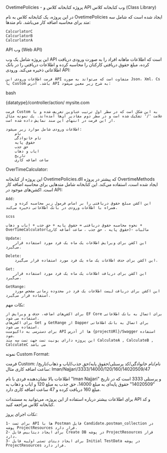 OvetimePolicies - پروژه کتابخانه کلاس و API وب
کتابخانه کلاس (Class Library)

در این پروژه، یک کتابخانه کلاس به نام OvetimePolicies ایجاد شده است که شامل سه متد برای محاسبه اضافه کار می‌باشد.
نام متدها:

    CalcurlatorC
    CalcurlatorB
    CalcurlatorA

API وب (Web API)

این پروژه شامل یک وب API است که اطلاعات ماهانه افراد را به صورت ورودی دریافت کرده، مبلغ حقوق دریافتی کارکنان را محاسبه کرده و اطلاعات دریافتی را در بانک اطلاعاتی ذخیره می‌کند.
ورودی API:

    فرمت اطلاعات ورودی این API متفاوت است که می‌تواند به صورت Json، Xml، Cs یا Custom باشد. آدرس API به شرح زیر معین می‌شود:

bash

{datatype}/controller/action/
mysite.com

    فرمت Custom به این شکل است که در سطر اول ترتیب عناوین تعریف شده و با علامت '/' تفکیک شده است و در سطر دوم مقادیر آن‌ها آمده‌اند. یک نمونه مثال از این فرمت در انتهای این سند نمایش داده شده است.

    اطلاعات ورودی شامل موارد زیر می‌شود:
        نام 
        نام خانوادگی
        حقوق پایه
        حق جذب
        ایاب و ذهاب
        تاریخ
        ساعت اضافه کاری

OverTimeCalculator:

این پروژه از کتابخانه OvetimePolicies.dll که پیشتر در پروژه OvertimeMethods ایجاد شده است، استفاده می‌کند. این کتابخانه شامل متدهایی برای محاسبه اضافه کار است.
اکشن‌های موجود در API:

    Add:
        این اکشن مبلغ حقوق دریافتی را بر اساس فرمول زیر محاسبه کرده و همراه با اطلاعات ورودی در بانک اطلاعاتی ذخیره می‌کند.

    scss

    نحوه محاسبه حقوق دریافتی = حقوق پایه + حق جذب + ایاب و ذهاب + OverTimeCalculator(حقوق پایه ، حق جذب ، ساعت اضافه کاری)- مالیات

    Update:
        این اکشن برای ویرایش اطلاعات یک ماه یک فرد مورد استفاده قرار می‌گیرد.

    Delete:
        این اکشن برای حذف اطلاعات یک ماه یک فرد مورد استفاده قرار می‌گیرد.

    Get:
        این اکشن برای دریافت اطلاعات یک ماه یک فرد مورد استفاده قرار می‌گیرد.

    GetRange:
        این اکشن برای دریافت لیست اطلاعات یک فرد در محدوده زمانی مشخص مورد استفاده قرار می‌گیرد.

نکات مهم:

    برای اکشن‌های اضافه، حذف و ویرایش از EF Core برای اتصال به بانک اطلاعاتی استفاده می شود.
    برای اکشن‌های Get و GetRange از Dapper برای اتصال به بانک اطلاعاتی استفاده می شود.
    برای دسترسی به داکیومنت API ها از آدرس {projectURl}/Swagger استفاده شود.
    این پروژه دارای یونیت تست جهت تست سه متد CalculateA , CalculateB , CalculateC می باشد

نمونه Custom Format:



فرمت Custom:
نام/نام خانوادگی/کد پرسنلی/حقوق پایه/حق جذب/ایاب و ذهاب/تاریخ/ساعت اضافه کاری
مثال:
Iman/Najjari/3333/14000/120/160/14020509/47

اطلاعات بالا نشان‌دهنده فردی با نام "Iman Najjari" و پرسنلی 3333 است که در تاریخ "14020509" حقوق پایه‌ای به مبلغ 14000، حق جذب به مبلغ 120 و ایاب و ذهاب به مبلغ 160 دریافت کرده و 47 ساعت اضافه کاری دارد.

برای اطلاعات بیشتر درباره استفاده از این پروژه، می‌توانید به مستندات API و کد کتابخانه کلاس مراجعه کنید.

نکات اجرای پروژ:

    1- برای تست API ها با Postman فایل Candidate.postman_collection در پوشه ProjectResources قرار دارد.
    2- برای ایجاد دیتابیس فایل Create DB در پوشه ProjectResources قرار دارد.
    3- برای ایجاد دیتای تستی اولیه فایل Initial TestData در پوشه ProjectResources قرار دارد.
